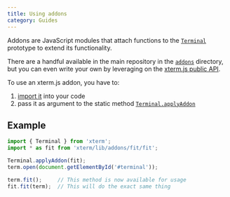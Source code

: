 ```yaml
---
title: Using addons
category: Guides
---
```


Addons are JavaScript modules that attach functions to the [`Terminal`](/docs/api/Terminal/) prototype to extend its functionality.

There are a handful available in the main repository in the [`addons`](https://github.com/sourcelair/xterm.js/tree/master/addons/) directory, but you can even write your own by leveraging on the [xterm.js public API](/docs/).

To use an xterm.js addon, you have to:

1. [import it](/docs/guides/import/) into your code
2. pass it as argument to the static method [`Terminal.applyAddon`](/docs/api/Terminal/#applyaddonaddon-static-method)

## Example

```javascript
import { Terminal } from 'xterm';
import * as fit from 'xterm/lib/addons/fit/fit';

Terminal.applyAddon(fit);
term.open(document.getElementById('#terminal'));

term.fit();     // This method is now available for usage
fit.fit(term);  // This will do the exact same thing
```
